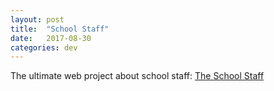 ```yaml
---
layout: post
title:  "School Staff"
date:   2017-08-30
categories: dev
---
```


The ultimate web project about school staff: [The School Staff][git_school_staff]

[git_school_staff]:https://github.com/haritak/school_staff
